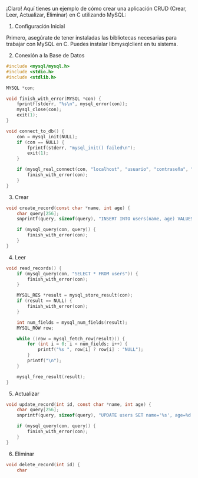 ¡Claro! Aquí tienes un ejemplo de cómo crear una aplicación CRUD (Crear, Leer, Actualizar, Eliminar) en C utilizando MySQL:

1. Configuración Inicial

Primero, asegúrate de tener instaladas las bibliotecas necesarias para trabajar con MySQL en C. Puedes instalar libmysqlclient en tu sistema.

2. Conexión a la Base de Datos

```c
#include <mysql/mysql.h>
#include <stdio.h>
#include <stdlib.h>

MYSQL *con;

void finish_with_error(MYSQL *con) {
    fprintf(stderr, "%s\n", mysql_error(con));
    mysql_close(con);
    exit(1);
}

void connect_to_db() {
    con = mysql_init(NULL);
    if (con == NULL) {
        fprintf(stderr, "mysql_init() failed\n");
        exit(1);
    }

    if (mysql_real_connect(con, "localhost", "usuario", "contraseña", "nombre_base_datos", 0, NULL, 0) == NULL) {
        finish_with_error(con);
    }
}
```

3. Crear

```c
void create_record(const char *name, int age) {
    char query[256];
    snprintf(query, sizeof(query), "INSERT INTO users(name, age) VALUES('%s', %d)", name, age);

    if (mysql_query(con, query)) {
        finish_with_error(con);
    }
}
```

4. Leer

```c
void read_records() {
    if (mysql_query(con, "SELECT * FROM users")) {
        finish_with_error(con);
    }

    MYSQL_RES *result = mysql_store_result(con);
    if (result == NULL) {
        finish_with_error(con);
    }

    int num_fields = mysql_num_fields(result);
    MYSQL_ROW row;

    while ((row = mysql_fetch_row(result))) {
        for (int i = 0; i < num_fields; i++) {
            printf("%s ", row[i] ? row[i] : "NULL");
        }
        printf("\n");
    }

    mysql_free_result(result);
}
```

5. Actualizar

```c
void update_record(int id, const char *name, int age) {
    char query[256];
    snprintf(query, sizeof(query), "UPDATE users SET name='%s', age=%d WHERE id=%d", name, age, id);

    if (mysql_query(con, query)) {
        finish_with_error(con);
    }
}
```

6. Eliminar

```c
void delete_record(int id) {
    char

```